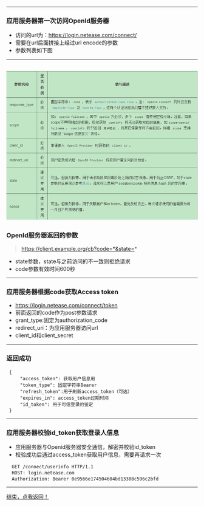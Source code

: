 ------
<!--x=0 y=0 z=0 rotate=0-->
### 应用服务器第一次访问OpenId服务器
* 访问的url为：https://login.netease.com/connect/
* 需要在url后面拼接上经过url encode的参数
* 参数列表如下图

------
<!--x=0 y=550 z=-550 rotate-x=90-->
![](../image/firstParam.png)
------
<!--x=1500 y=550 z=-550 rotate-x=90-->
### OpenId服务器返回的参数
> https://client.example.org/cb?code=*&state=*
* state参数，state与之前访问的不一致则拒绝请求
* code参数有效时间600秒

------
<!--x=1500 y=2000 z=-550 rotate=160-->
### 应用服务器根据code获取Access token
* https://login.netease.com/connect/token
* 前面返回的code作为post参数请求
* grant_type:固定为authorization_code
* redirect_uri：为应用服务器访问url
* client_id和client_secret

------
<!--x=1500 y=3000 z=-550 rotate=160-->
### 返回成功
```
 {
     "access_token": 获取用户信息用
     "token_type": 固定字符串Bearer
     "refresh_token":用于刷新access_token（可选）
     "expires_in": access_token过期时间
     "id_token": 用于可信登录的鉴定
 }
```

------
<!--x=1500 y=5000 z=0 rotate=1000-->
### 应用服务器校验id_token获取登录人信息
* 应用服务器与Openid服务器安全通信，解密并校验id_token
* 校验成功后通过access_token获取用户信息，需要再请求一次
```
  GET /connect/userinfo HTTP/1.1
  HOST: login.netease.com
  Authorization: Bearer 0e9566e174504604bd13308c596c2bfd
```

------
<!--x=1500 y=8000 z=0 rotate=900-->
[结束，点我返回！](../index.html#/3/0)